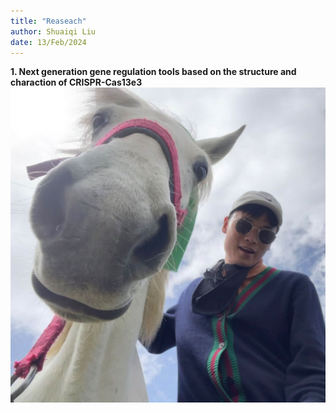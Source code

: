 ```yaml
---
title: "Reaseach"
author: Shuaiqi Liu
date: 13/Feb/2024
---
```

**1. Next generation gene regulation tools based on the structure and charaction of CRISPR-Cas13e3**
![caption](./images/logo.png)




